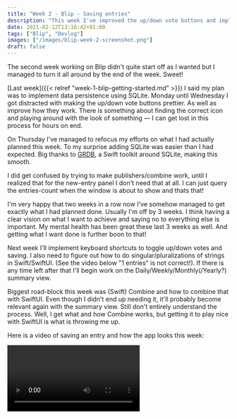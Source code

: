 ```yaml
---
title: "Week 2 - Blip - Saving entries"
description: "This week I've improved the up/down vote buttons and implemented data persistence"
date: 2021-02-12T13:16:42+01:00
tags: ["Blip", "Devlog"]
images: ["/images/blip-week-2-screenshot.png"]
draft: false
---
```

The second week working on Blip didn't quite start off as I wanted but I managed to turn it all around by the end of the week. Sweet!<!--more-->

[Last week]({{< relref "week-1-blip-getting-started.md" >}}) I said my plan was to implement data persistence using SQLite. Monday until Wednesday I got distracted with making the up/down vote buttons prettier. As well as improve how they work. There is something about finding the correct icon and playing around with the look of something — I can get lost in this process for hours on end.

On Thursday I've managed to refocus my efforts on what I had actually planned this week. To my surprise adding SQLite was easier than I had expected. Big thanks to [GRDB](https://github.com/groue/GRDB.swift.git), a Swift toolkit around SQLite, making this smooth.

I did get confused by trying to make publishers/combine work, until I realized that for the new-entry panel I don't need that at all. I can just query the entries-count when the window is about to show and thats that!

I'm very happy that two weeks in a row now I've somehow managed to get exactly what I had planned done. Usually I'm off by 3 weeks. I think having a clear vision on what I want to achieve and saying no to everything else is important. My mental health has been great these last 3 weeks as well. And getting what I want done is further boon to that!

Next week I'll implement keyboard shortcuts to toggle up/down votes and saving. I also need to figure out how to do singular/pluralizations of strings in Swift/SwiftUI. (See the video below "1 entries" is not correct!). If there is any time left after that I'll begin work on the Daily/Weekly/Monthly(/Yearly?) summary view.

Biggest road-block this week was (Swift) Combine and how to combine that with SwiftUI. Even though I didn't end up needing it, it'll probably become relevant again with the summary view. Still don't entirely understand the process. Well, I get what and how Combine works, but getting it to play nice with SwiftUI is what is throwing me up.

Here is a video of saving an entry and how the app looks this week:

![video showing an entry being saved in the Blip app and then the saved record being selected in SQLite](/videos/2021-02-12-blip-persistence.mp4)
